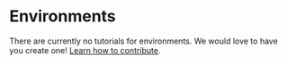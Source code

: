 # Environments

There are currently no tutorials for environments. We would love to have you create one! [Learn how to contribute](./).

